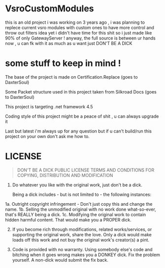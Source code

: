 # VsroCustomModules

this is an old project i was working on 3 years ago , i was planning to replece current vsro modules with custom ones to have more control and throw out filters idea yet i didn't have time for this shit so i just made like 90% of only GatewayServer !
anyway, the full source is between ur hands now , u can fk with it as much as u want just DON'T BE A DICK

# some stuff to keep in mind !

The base of the project is made on Certification.Replace (goes to DaxterSoul)

Some Packet structure used in this project taken from Silkroad Docs (goes to DaxterSoul)

This project is targeting .net framework 4.5

Coding style of this project might be a peace of shit , u can always upgrade it

Last but latest i'm always up for any question but if u can't build/run this project on your own don't ask me how to.

# LICENSE
> DON'T BE A DICK PUBLIC LICENSE
> TERMS AND CONDITIONS FOR COPYING, DISTRIBUTION AND MODIFICATION

1. Do whatever you like with the original work, just don't be a dick.

   Being a dick includes - but is not limited to - the following instances:

 1a. Outright copyright infringement - Don't just copy this and change the name.
 1b. Selling the unmodified original with no work done what-so-ever, that's REALLY being a dick.
 1c. Modifying the original work to contain hidden harmful content. That would make you a PROPER dick.

2. If you become rich through modifications, related works/services, or supporting the original work,
share the love. Only a dick would make loads off this work and not buy the original work's
creator(s) a pint.

3. Code is provided with no warranty. Using somebody else's code and bitching when it goes wrong makes
you a DONKEY dick. Fix the problem yourself. A non-dick would submit the fix back.
